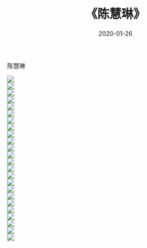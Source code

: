 ﻿---
layout: post
title:  《陈慧琳》
date:   2020-01-26
img: http://pic.660000.xyz/1:/壁纸/明星魅力/华人明星/陈慧琳/000.jpg
categories: [美女, 清纯, 唯美]
---

陈慧琳

 ![](http://pic.660000.xyz/1:/壁纸/明星魅力/华人明星/陈慧琳/001.jpg) <br>![](http://pic.660000.xyz/1:/壁纸/明星魅力/华人明星/陈慧琳/002.jpg) <br>![](http://pic.660000.xyz/1:/壁纸/明星魅力/华人明星/陈慧琳/003.jpg) <br>![](http://pic.660000.xyz/1:/壁纸/明星魅力/华人明星/陈慧琳/004.jpg) <br>![](http://pic.660000.xyz/1:/壁纸/明星魅力/华人明星/陈慧琳/005.jpg) <br>![](http://pic.660000.xyz/1:/壁纸/明星魅力/华人明星/陈慧琳/006.jpg) <br>![](http://pic.660000.xyz/1:/壁纸/明星魅力/华人明星/陈慧琳/007.jpg) <br>![](http://pic.660000.xyz/1:/壁纸/明星魅力/华人明星/陈慧琳/008.jpg) <br>![](http://pic.660000.xyz/1:/壁纸/明星魅力/华人明星/陈慧琳/009.jpg) <br>![](http://pic.660000.xyz/1:/壁纸/明星魅力/华人明星/陈慧琳/010.jpg) <br>![](http://pic.660000.xyz/1:/壁纸/明星魅力/华人明星/陈慧琳/011.jpg) <br>![](http://pic.660000.xyz/1:/壁纸/明星魅力/华人明星/陈慧琳/012.jpg) <br>![](http://pic.660000.xyz/1:/壁纸/明星魅力/华人明星/陈慧琳/013.jpg) <br>![](http://pic.660000.xyz/1:/壁纸/明星魅力/华人明星/陈慧琳/014.jpg) <br>![](http://pic.660000.xyz/1:/壁纸/明星魅力/华人明星/陈慧琳/015.jpg) <br>![](http://pic.660000.xyz/1:/壁纸/明星魅力/华人明星/陈慧琳/016.jpg) <br>![](http://pic.660000.xyz/1:/壁纸/明星魅力/华人明星/陈慧琳/017.jpg) <br>![](http://pic.660000.xyz/1:/壁纸/明星魅力/华人明星/陈慧琳/018.jpg) <br>![](http://pic.660000.xyz/1:/壁纸/明星魅力/华人明星/陈慧琳/019.jpg) <br>![](http://pic.660000.xyz/1:/壁纸/明星魅力/华人明星/陈慧琳/020.jpg) <br>![](http://pic.660000.xyz/1:/壁纸/明星魅力/华人明星/陈慧琳/021.jpg) <br>![](http://pic.660000.xyz/1:/壁纸/明星魅力/华人明星/陈慧琳/022.jpg) <br>![](http://pic.660000.xyz/1:/壁纸/明星魅力/华人明星/陈慧琳/023.jpg) <br>![](http://pic.660000.xyz/1:/壁纸/明星魅力/华人明星/陈慧琳/024.jpg) <br>